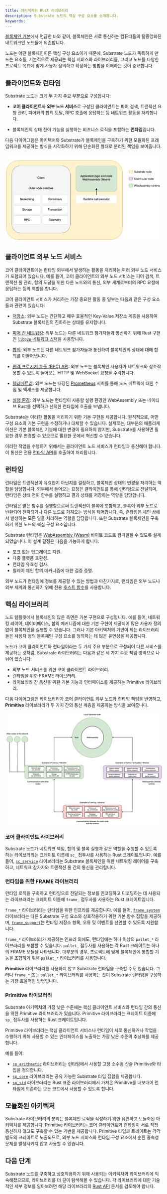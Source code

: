 ```yaml
---
title: 아키텍처와 Rust 라이브러리
description: Substrate 노드의 핵심 구성 요소를 소개합니다.
keywords:
---
```


[블록체인 기본](/learn/blockchain-basics)에서 언급한 바와 같이, 블록체인은 서로 통신하는 컴퓨터들의 탈중앙화된 네트워크인 노드들에 의존합니다.

노드는 어떤 블록체인이든 핵심 구성 요소이기 때문에, Substrate 노드가 독특하게 만드는 요소들, 기본적으로 제공되는 핵심 서비스와 라이브러리들, 그리고 노드를 다양한 프로젝트 목표에 맞게 사용자 정의하고 확장하는 방법을 이해하는 것이 중요합니다.

## 클라이언트와 런타임

Substrate 노드는 크게 두 가지 주요 부분으로 구성됩니다:

- **코어 클라이언트**와 **외부 노드 서비스**로 구성된 클라이언트는 피어 검색, 트랜잭션 요청 관리, 피어와의 합의 도달, RPC 호출에 응답하는 등 네트워크 활동을 처리합니다.

- 블록체인의 상태 전이 기능을 실행하는 비즈니스 로직을 포함하는 **런타임**입니다.

다음 다이어그램은 아키텍처와 Substrate가 블록체인을 구축하기 위한 모듈화된 프레임워크를 제공하는 방식을 시각화하기 위해 단순화된 형태로 분리된 책임을 보여줍니다.

![Substrate 아키텍처](/media/images/docs/simplified-architecture.png)

## 클라이언트 외부 노드 서비스

코어 클라이언트에는 런타임 외부에서 발생하는 활동을 처리하는 여러 외부 노드 서비스가 포함되어 있습니다.
예를 들어, 코어 클라이언트의 외부 노드 서비스는 피어 검색, 트랜잭션 풀 관리, 합의 도달을 위한 다른 노드와의 통신, 외부 세계로부터의 RPC 요청에 응답하는 등의 역할을 합니다.

코어 클라이언트 서비스가 처리하는 가장 중요한 활동 중 일부는 다음과 같은 구성 요소들과 관련이 있습니다:

- [저장소](/learn/state-transitions-and-storage/): 외부 노드는 간단하고 매우 효율적인 Key-Value 저장소 계층을 사용하여 Substrate 블록체인의 진화하는 상태를 유지합니다.

- [피어 간 네트워킹](/learn/networks-and-nodes/): 외부 노드는 다른 네트워크 참가자들과 통신하기 위해 Rust 구현인 [`libp2p` 네트워크 스택](https://libp2p.io/)을 사용합니다.

- [합의](/learn/consensus/): 외부 노드는 다른 네트워크 참가자들과 통신하여 블록체인의 상태에 대해 합의를 이끌어냅니다.

- [원격 프로시저 호출 (RPC) API](/build/remote-procedure-calls/): 외부 노드는 블록체인 사용자가 네트워크와 상호작용할 수 있도록 들어오는 HTTP 및 WebSocket 요청을 수락합니다.

- [텔레메트리](/maintain/monitor/): 외부 노드는 내장된 [Prometheus](https://prometheus.io/) 서버를 통해 노드 메트릭에 대한 수집 및 액세스를 제공합니다.

- [실행 환경](/build/build-process/): 외부 노드는 런타임이 사용할 실행 환경인 WebAssembly 또는 네이티브 Rust를 선택하고 선택한 런타임에 호출을 보냅니다.

Substrate는 이러한 활동을 처리하기 위한 기본 구현을 제공합니다.
원칙적으로, 어떤 구성 요소의 기본 구현을 수정하거나 대체할 수 있습니다.
실제로는, 대부분의 애플리케이션은 기본 블록체인 기능에 대한 변경이 필요하지 않지만, Substrate를 사용하면 필요한 경우 변경할 수 있으므로 필요한 곳에서 혁신할 수 있습니다.

이러한 작업을 수행하기 위해서는 클라이언트 노드 서비스가 런타임과 통신해야 합니다.
이 통신은 전용 [런타임 API](/reference/runtime-apis/)를 호출하여 처리됩니다.

## 런타임

런타임은 트랜잭션이 유효한지 아닌지를 결정하고, 블록체인 상태의 변경을 처리하는 역할을 담당합니다.
외부에서 들어오는 요청은 클라이언트를 통해 런타임으로 전달되며, 런타임은 상태 전이 함수를 실행하고 결과 상태를 저장하는 역할을 담당합니다.

런타임은 받은 함수를 실행함으로써 트랜잭션이 블록에 포함되고, 블록이 외부 노드로 반환되어 전파되거나 다른 노드로 가져오는 방식을 제어합니다.
즉, 런타임은 체인 상에서 발생하는 모든 일을 처리하는 역할을 담당합니다.
또한 Substrate 블록체인을 구축하기 위한 노드의 핵심 구성 요소입니다.

Substrate 런타임은 [WebAssembly (Wasm)](/reference/glossary#webassembly-wasm) 바이트 코드로 컴파일될 수 있도록 설계되었습니다.
이 설계 결정은 다음을 가능하게 합니다:

- 포크 없는 업그레이드 지원.
- 다중 플랫폼 호환성.
- 런타임 유효성 검사.
- 릴레이 체인 합의 메커니즘에 대한 검증 증명.

외부 노드가 런타임에 정보를 제공할 수 있는 방법과 마찬가지로, 런타임은 외부 노드나 외부 세계와 통신하기 위해 전용 [호스트 함수](https://paritytech.github.io/substrate/master/sp_io/index.html)를 사용합니다.

## 핵심 라이브러리

노드 템플릿에서 블록체인의 많은 측면은 기본 구현으로 구성됩니다.
예를 들어, 네트워킹 레이어, 데이터베이스, 합의 메커니즘에 대한 기본 구현이 제공되어 많은 사용자 정의 없이 블록체인을 실행할 수 있습니다.
그러나 기본 아키텍처의 기반이 되는 라이브러리들은 사용자 정의 블록체인 구성 요소를 정의하는 데 많은 유연성을 제공합니다.

노드가 코어 클라이언트와 런타임이라는 두 가지 주요 부분으로 구성되어 다른 서비스를 제공하는 것처럼, Substrate 라이브러리는 다음과 같은 세 가지 주요 책임 영역으로 나뉘어 있습니다:

- 외부 노드 서비스를 위한 코어 클라이언트 라이브러리.
- 런타임을 위한 FRAME 라이브러리.
- 라이브러리 간 통신을 위한 기본 기능과 인터페이스를 제공하는 Primitive 라이브러리.

다음 다이어그램은 라이브러리가 코어 클라이언트 외부 노드와 런타임 책임을 반영하고, **Primitive** 라이브러리가 두 가지 간의 통신 계층을 제공하는 방식을 보여줍니다.

![코어 노드 라이브러리: 외부 노드와 런타임](/media/images/docs/libraries.png)

### 코어 클라이언트 라이브러리

Substrate 노드가 네트워크 책임, 합의 및 블록 실행과 같은 역할을 수행할 수 있도록 하는 라이브러리는 크레이트 이름에 `sc_` 접두사를 사용하는 Rust 크레이트입니다.
예를 들어, [`sc_service`](https://paritytech.github.io/substrate/master/sc_service/index.html) 라이브러리는 Substrate 블록체인을 위한 네트워킹 레이어를 구축하고, 네트워크 참가자와 트랜잭션 풀 간의 통신을 관리합니다.

### 런타임을 위한 FRAME 라이브러리

런타임 로직을 구축하고 런타임으로 전달되는 정보를 인코딩하고 디코딩하는 데 사용되는 라이브러리는 크레이트 이름에 `frame_` 접두사를 사용하는 Rust 크레이트입니다.

`frame_*` 라이브러리는 런타임을 위한 인프라를 제공합니다.
예를 들어, [`frame_system`](https://paritytech.github.io/substrate/master/frame_system/index.html) 라이브러리는 다른 Substrate 구성 요소와 상호작용하기 위한 기본 함수 집합을 제공하며, [`frame_support`](https://paritytech.github.io/substrate/master/frame_support/index.html)는 런타임 저장소 항목, 오류 및 이벤트를 선언할 수 있도록 지원합니다.

`frame_*` 라이브러리가 제공하는 인프라 외에도, 런타임에는 하나 이상의 `pallet_*` 라이브러리를 포함할 수 있습니다.
`pallet_` 접두사를 사용하는 각 Rust 크레이트는 하나의 FRAME 모듈을 나타냅니다.
대부분의 경우, 프로젝트에 맞게 블록체인에 통합할 기능을 조합하기 위해 `pallet_*` 라이브러리를 사용합니다.

**Primitive** 라이브러리를 사용하지 않고 Substrate 런타임을 구축할 수도 있습니다.
그러나 `frame_*` 또는 `pallet_*` 라이브러리를 사용하는 것이 Substrate 런타임을 구성하는 가장 효율적인 방법입니다.

### Primitive 라이브러리

Substrate 아키텍처의 가장 낮은 수준에는 핵심 클라이언트 서비스와 런타임 간의 통신을 위한 Primitive 라이브러리가 있습니다.
Primitive 라이브러리는 크레이트 이름에 `sp_` 접두사를 사용하는 Rust 크레이트입니다.

Primitive 라이브러리는 핵심 클라이언트 서비스나 런타임이 서로 통신하거나 작업을 수행하기 위해 사용할 수 있는 인터페이스를 노출하는 가장 낮은 수준의 추상화를 제공합니다.

예를 들어:

- [`sp_arithmetic`](https://paritytech.github.io/substrate/master/sp_arithmetic/index.html) 라이브러리는 런타임에서 사용할 고정 소수점 산술 Primitive와 타입을 정의합니다.
- [`sp_core`](https://paritytech.github.io/substrate/master/sp_core/index.html) 라이브러리는 공유 가능한 Substrate 타입 집합을 제공합니다.
- [`sp_std`](https://paritytech.github.io/substrate/master/sp_std/index.html) 라이브러리는 Rust 표준 라이브러리에서 가져온 Primitive를 내보내어 런타임에 의존하는 모든 코드에서 사용할 수 있도록 합니다.

## 모듈화된 아키텍처

Substrate 라이브러리의 분리는 블록체인 로직을 작성하기 위한 유연하고 모듈화된 아키텍처를 제공합니다.
Primitive 라이브러리는 코어 클라이언트와 런타임이 서로 직접 통신하지 않고도 구축할 수 있는 기반을 제공합니다.
Primitive 타입과 트레이트는 각각 별도의 크레이트로 노출되므로, 외부 노드 서비스와 런타임 구성 요소에서 순환 종속성 문제를 발생시키지 않고 사용할 수 있습니다.

## 다음 단계

Substrate 노드를 구축하고 상호작용하기 위해 사용되는 아키텍처와 라이브러리에 익숙해졌으므로, 라이브러리를 더 깊이 탐색해볼 수 있습니다.
각 라이브러리에 대한 기술적인 세부 정보를 알아보려면 해당 라이브러리의 [Rust API](https://paritytech.github.io/substrate/master/) 문서를 검토해야 합니다.